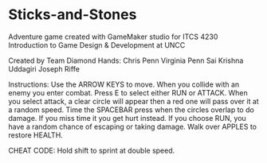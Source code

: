 # Sticks-and-Stones
 Adventure game created with GameMaker studio for ITCS 4230 Introduction to Game Design & Development at UNCC

Created by Team Diamond Hands:
 Chris Penn
 Virginia Penn
 Sai Krishna Uddagiri
 Joseph Riffe

Instructions:
Use the ARROW KEYS to move.
When you collide with an enemy you enter combat.
Press E to select either RUN or ATTACK.
When you select attack, a clear circle will appear then a 
red one will pass over it at a random speed.
Time the SPACEBAR press when the circles overlap to do damage.
If you miss time it you get hurt instead.
If you choose RUN, you have a random chance of escaping or taking damage.
Walk over APPLES to restore HEALTH.

CHEAT CODE:
Hold shift to sprint at double speed.
